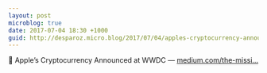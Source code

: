 ```yaml
---
layout: post
microblog: true
date: 2017-07-04 18:30 +1000
guid: http://desparoz.micro.blog/2017/07/04/apples-cryptocurrency-announced.html
---
```

🔗 Apple’s Cryptocurrency Announced at WWDC — [medium.com/the-missi...](https://medium.com/the-mission/apples-cryptocurrency-announced-at-wwdc-e6f78144f1f5)
